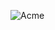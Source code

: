 


![Acme](https://github.com/hemilyb/nextjs-dashboard/assets/140456152/bb3345c6-3be7-44fe-903f-45b6d4c372ae)
